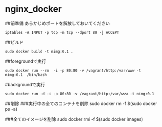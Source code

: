 # nginx_docker

##前準備
あらかじめポートを解放しておいてください
```
iptables -A INPUT -p tcp -m tcp --dport 80 -j ACCEPT
```

##ビルド
```
sudo docker build -t nimg:0.1 .
```

##foregroundで実行
```
sudo docker run --rm  -i -p 80:80 -v /vagrant/http:/var/www -t nimg:0.1  /bin/bash
```

#backgroundで実行
```
sudo docker run -d -i -p 80:80 -v /vagrant/http:/var/www -t nimg:0.1
```

##削除
###実行中の全てのコンテナを削除
sudo docker rm -f  $(sudo docker ps -a)

###全てのイメージを削除
sudo docker rmi -f $(sudo docker images)



